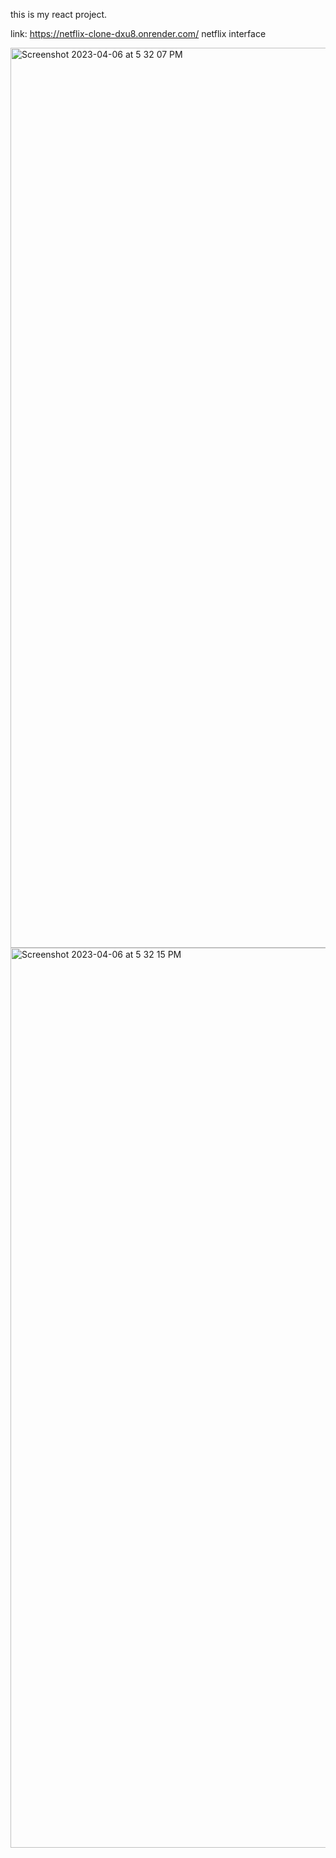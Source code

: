 this is my react project.

link: https://netflix-clone-dxu8.onrender.com/
netflix interface


<img width="1440" alt="Screenshot 2023-04-06 at 5 32 07 PM" src="https://user-images.githubusercontent.com/108890773/230374491-87228df1-01f8-417b-9cf2-5c6322d3d0e9.png">
<img width="1440" alt="Screenshot 2023-04-06 at 5 32 15 PM" src="https://user-images.githubusercontent.com/108890773/230374510-e43b3c21-2d12-4d66-bfb8-059b069e0061.png">
